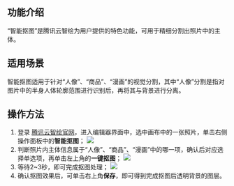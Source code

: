 ## 功能介绍
“智能抠图”是腾讯云智绘为用户提供的特色功能，可用于精细分割出照片中的主体。

## 适用场景
智能抠图适用于针对“人像”、“商品”、“漫画”的视觉分割，其中“人像”分割是指对图片中的半身人体轮廓范围进行识别后，再将其与背景进行分离。

## 操作方法
1. 登录 [腾讯云智绘官网](https://taishan.qq.com/)，进入编辑器界面中，选中画布中的一张照片，单击右侧操作面板中的**智能抠图**；
![](https://qcloudimg.tencent-cloud.cn/raw/728ecb31a4f451c7a3a35adda6af5755.png)
2. 判断照片内主体信息属于“人像”、“商品”、“漫画”中的哪一项，确认后对应选择单选项，再单击左上角的**一键抠图**；
![](https://main.qcloudimg.com/raw/3359bc18e134c81291cfcd7a1ffd3d10.png)
3. 等待2~3秒，即可完成抠图处理；
![](https://main.qcloudimg.com/raw/dbd67e1ee7bfc06342578ed281809441.png)
4. 确认抠图效果后，可单击右上角**保存**，即可得到完成抠图后透明背景的图层。
